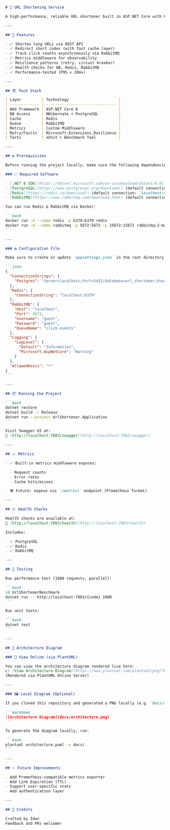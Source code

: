 ````markdown
# 🔗 URL Shortening Service

A high-performance, reliable URL shortener built in ASP.NET Core with PostgreSQL, Redis, and RabbitMQ.

---

## 🚀 Features

- ✅ Shorten long URLs via REST API
- ✅ Redirect short codes (with fast cache layer)
- ✅ Track click counts asynchronously via RabbitMQ
- ✅ Metrics middleware for observability
- ✅ Resilience patterns (retry, circuit breaker)
- ✅ Health checks for DB, Redis, RabbitMQ
- ✅ Performance-tested (P95 < 20ms)

---

## 🏗️ Tech Stack

| Layer         | Technology                      |
| ------------- | ------------------------------- |
| Web Framework | ASP.NET Core 8                  |
| DB Access     | NHibernate + PostgreSQL         |
| Cache         | Redis                           |
| Queue         | RabbitMQ                        |
| Metrics       | Custom Middleware               |
| Retry/Faults  | Microsoft.Extensions.Resilience |
| Tests         | xUnit + Benchmark Tool          |

---

## ⚙️ Prerequisites

Before running the project locally, make sure the following dependencies are installed and configured:

### ✅ Required Software

- [.NET 8 SDK](https://dotnet.microsoft.com/en-us/download/dotnet/8.0)
- [PostgreSQL](https://www.postgresql.org/download/) (default connection: `localhost:5432`)
- [Redis](https://redis.io/download/) (default connection: `localhost:6379`)
- [RabbitMQ](https://www.rabbitmq.com/download.html) (default connection: `localhost:5672`)

You can run Redis & RabbitMQ via Docker:

```bash
docker run -d --name redis -p 6379:6379 redis
docker run -d --name rabbitmq -p 5672:5672 -p 15672:15672 rabbitmq:3-management
```

---

### ⚙️ Configuration File

Make sure to create or update `appsettings.json` in the root directory with the following:

```json
{
  "ConnectionStrings": {
    "Postgres": "Server=localhost;Port=5432;Database=url_shortener;User Id=postgres;Password=yourpassword;"
  },
  "Redis": {
    "ConnectionString": "localhost:6379"
  },
  "RabbitMQ": {
    "Host": "localhost",
    "Port": 5672,
    "Username": "guest",
    "Password": "guest",
    "QueueName": "click-events"
  },
  "Logging": {
    "LogLevel": {
      "Default": "Information",
      "Microsoft.AspNetCore": "Warning"
    }
  },
  "AllowedHosts": "*"
}
```

---

## 📦 Running the Project

```bash
dotnet restore
dotnet build -c Release
dotnet run --project UrlShortener.Application
```

Visit Swagger UI at:
📎 [http://localhost:7083/swagger](http://localhost:7083/swagger)

---

## 📈 Metrics

- ✅ Built-in metrics middleware exposes:

  - Request counts
  - Error rates
  - Cache hits/misses

- 🛠️ Future: expose via `/metrics` endpoint (Prometheus format)

---

## 🩺 Health Checks

Health checks are available at:
📎 [http://localhost:7083/health](http://localhost:7083/health)

Includes:

- ✅ PostgreSQL
- ✅ Redis
- ✅ RabbitMQ

---

## 🧪 Testing

Run performance test (1000 requests, parallel):

```bash
cd UrlShortenerBenchmark
dotnet run -- http://localhost:7083/{code} 1000
```

Run unit tests:

```bash
dotnet test
```

---

## 🧩 Architecture Diagram

### 🔗 View Online (via PlantUML)

You can view the architecture diagram rendered live here:
👉 [View Architecture Diagram](https://www.plantuml.com/plantuml/png/TLBDKjim4BxhAROvjE40lVVG0LmWcS4qmVHKUb3aRQA9BBchDPaCmxjtxMg8VwOtQRyVxUhRoyYQkAcS-i0xh11gfwrNSMzzhKbNO49L1u-U2puw14B3scyTzYYrDdkznJ51fJhCCcV500fRuWnU5S3FQmg7YFGBT8HqLcyznTLg2VVwY0Jpgs9ryN3p15aWFElafvvWzeDS5ZnJS0vfrjgThXDcWVHY3NQqqtL8oqA9T-YHD0Vg2n8mP1UiEVPPNM4mojB_9XsP6iCDfVbBpNgZew2h47bBMAplE_ctww7_my9kaBncXFcom1XjyBVQSA3ZMITuM8ZWJuEDU3tgpSPolkw0V3rqUiJIHZ79jDbXwlYVHOiCMxwMmvP2uqj8p3ZvUCdKxDVjm_BXiQcGdlry8TDWEN1Fw33UegdhG0mV8G_USY3hjvCNScIo9kQsB1qUDE5iY2zGEzvbEpJxE6ljFy6j2mULzWdEpx_sbW6-mEBfQGLtiagVNqqeyUtPhxuNSekxG8nUzSYYxM_8wTWXtO-9uHtoZKYEL_7epRprF1jH9L3XtMhdDZ8xS6WBynUh9RW9DssO2D828dWyGEixfkPhOHKe0NKvmCqBUlvVcqM_JQL4A-XxC4BeUxoNtxjVUaDO2PPuMMY4D_wjRl7RMGEbyqgYbb1w4Qj9f71nCGffwHd9OCsnoqlrKnPsszEubYQTblErkaHVDfNx2m00)
(Rendered via PlantUML Online Server)

---

### 🖼️ Local Diagram (Optional)

If you cloned this repository and generated a PNG locally (e.g. `Docs/architecture.png`), you can view it below:

```markdown
![Architecture Diagram](docs/architecture.png)
```

To generate the diagram locally, run:

```bash
plantuml architecture.puml -o docs/
```

---

## ✨ Future Improvements

- Add Prometheus-compatible metrics exporter
- Add Link Expiration (TTL)
- Support user-specific stats
- Add authentication layer

---

## 🙌 Credits

Crafted by Idan
Feedback and PRs welcome!
````
